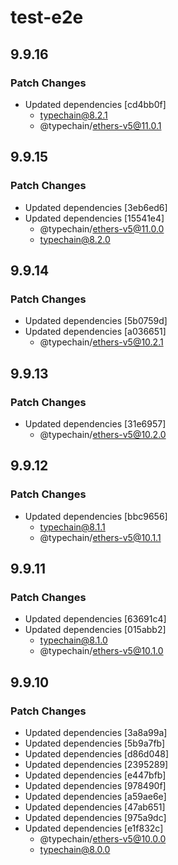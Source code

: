 # test-e2e

## 9.9.16

### Patch Changes

- Updated dependencies [cd4bb0f]
  - typechain@8.2.1
  - @typechain/ethers-v5@11.0.1

## 9.9.15

### Patch Changes

- Updated dependencies [3eb6ed6]
- Updated dependencies [15541e4]
  - @typechain/ethers-v5@11.0.0
  - typechain@8.2.0

## 9.9.14

### Patch Changes

- Updated dependencies [5b0759d]
- Updated dependencies [a036651]
  - @typechain/ethers-v5@10.2.1

## 9.9.13

### Patch Changes

- Updated dependencies [31e6957]
  - @typechain/ethers-v5@10.2.0

## 9.9.12

### Patch Changes

- Updated dependencies [bbc9656]
  - typechain@8.1.1
  - @typechain/ethers-v5@10.1.1

## 9.9.11

### Patch Changes

- Updated dependencies [63691c4]
- Updated dependencies [015abb2]
  - typechain@8.1.0
  - @typechain/ethers-v5@10.1.0

## 9.9.10

### Patch Changes

- Updated dependencies [3a8a99a]
- Updated dependencies [5b9a7fb]
- Updated dependencies [d86d048]
- Updated dependencies [2395289]
- Updated dependencies [e447bfb]
- Updated dependencies [978490f]
- Updated dependencies [a59ae6e]
- Updated dependencies [47ab651]
- Updated dependencies [975a9dc]
- Updated dependencies [e1f832c]
  - @typechain/ethers-v5@10.0.0
  - typechain@8.0.0
